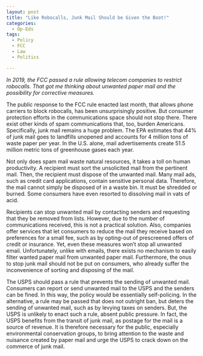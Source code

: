 ```yaml
---
layout: post
title: "Like Robocalls, Junk Mail Should be Given the Boot!"
categories:
  - Op-Eds
tags:
  - Policy
  - FCC
  - Law
  - Politics

---
```


*In 2019, the FCC passed a rule allowing telecom companies to restrict robocalls.  That got me thinking about unwanted paper mail and the possibility for corrective measures.*

The public response to the FCC rule enacted last month, that allows phone carriers to block robocalls, has been unsurprisingly positive.  But consumer protection efforts in the communications space should not stop there.  There exist other kinds of spam communications that, too, burden Americans.  Specifically, junk mail remains a huge problem.  The EPA estimates that 44% of junk mail goes to landfills unopened and accounts for 4 million tons of waste paper per year.  In the U.S. alone, mail advertisements create 51.5 million metric tons of greenhouse gases each year.  

Not only does spam mail waste natural resources, it takes a toll on human productivity.  A recipient must sort the unsolicited mail from the pertinent mail.  Then, the recipient must dispose of the unwanted mail.  Many mail ads, such as credit card applications, contain sensitive personal data.  Therefore, the mail cannot simply be disposed of in a waste bin.  It must be shredded or burned.  Some consumers have even resorted to dissolving mail in vats of acid.  

Recipients can stop unwanted mail by contacting senders and requesting that they be removed from lists. However, due to the number of communications received, this is not a practical solution.  Also, companies offer services that let consumers to reduce the mail they receive based on preferences for a small fee, such as by opting-out of prescreened offers of credit or insurance.  Yet, even these measures won’t stop all unwanted email.  Unfortunately, unlike with emails, there exists no mechanism to easily filter wanted paper mail from unwanted paper mail.  Furthermore, the onus to stop junk mail should not be put on consumers, who already suffer the inconvenience of sorting and disposing of the mail.

The USPS should pass a rule that prevents the sending of unwanted mail.  Consumers can report or send unwanted mail to the USPS and the senders can be fined.  In this way, the policy would be essentially self-policing.  In the alternative, a rule may be passed that does not outright ban, but deters the sending of unwanted mail, such as by levying taxes on senders.  But, the USPS is unlikely to enact such a rule, absent public pressure.  In fact, the USPS benefits from the transit of junk mail, as postage for the mail is a source of revenue.  It is therefore necessary for the public, especially environmental conservation groups, to bring attention to the waste and nuisance created by paper mail and urge the USPS to crack down on the commerce of junk mail.  
